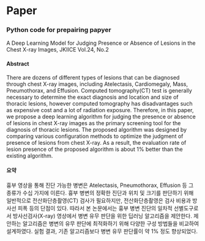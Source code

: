 # Paper

### Python code for prepairing papyer

A Deep Learning Model for Judging Presence or Absence of Lesions in the Chest X-ray Images, JKIICE Vol.24, No.2


#### Abstract
 There are dozens of different types of lesions that can be diagnosed through chest X-ray images, including Atelectasis, Cardiomegaly, Mass, Pneumothorax, and Effusion. Computed tomography(CT) test is generally necessary to determine the exact diagnosis and location and size of thoracic lesions, however computed tomography has disadvantages such as expensive cost and a lot of radiation exposure. Therefore, in this paper, we propose a deep learning algorithm for judging the presence or absence of lesions in chest X-ray images as the primary screening tool for the diagnosis of thoracic lesions. The proposed algorithm was designed by comparing various configuration methods to optimize the judgment of presence of lesions from chest X-ray. As a result, the evaluation rate of lesion presence of the proposed algorithm is about 1% better than the existing algorithm.
 
 
#### 요약
 흉부 영상을 통해 진단 가능한 병변은 Atelectasis, Pneumothorax, Effusion 등 그 종류가 수십 가지에 이른다. 흉부 병변의 정확한 진단과 위치 및 크기를 판단하기 위해 일반적으로 전산화단층촬영(CT) 검사가 필요하지만, 전산화단층촬영은 검사 비용과 방사선 피폭 등의 단점이 있다. 따라서 본 논문에서는 흉부 병변 진단의 일차적 선별도구로서 방사선검사(X-ray) 영상에서 병변 유무 판단을 위한 딥러닝 알고리즘을 제안한다. 제안하는 알고리즘은 병변의 유무 판단에 최적화하기 위해 다양한 구성 방법들을 비교하여 설계하였다. 실험 결과, 기존 알고리즘보다 병변 유무 판단률이 약 1% 정도 향상되었다.
